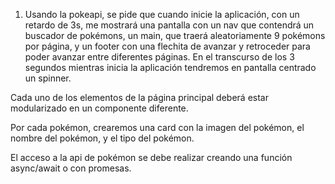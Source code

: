 1. Usando la pokeapi, se pide que cuando inicie la aplicación, con un retardo de 3s, me mostrará una pantalla con un nav que contendrá un buscador de pokémons, un main, que traerá aleatoriamente 9 pokémons por página, y un footer con una flechita de avanzar y retroceder para poder avanzar entre diferentes páginas. En el transcurso de los 3 segundos mientras inicia la aplicación tendremos en pantalla centrado un spinner.

Cada uno de los elementos de la página principal deberá estar modularizado en un componente diferente.

Por cada pokémon, crearemos una card con la imagen del pokémon, el nombre del pokémon, y el tipo del pokémon.

El acceso a la api de pokémon se debe realizar creando una función async/await o con promesas.
